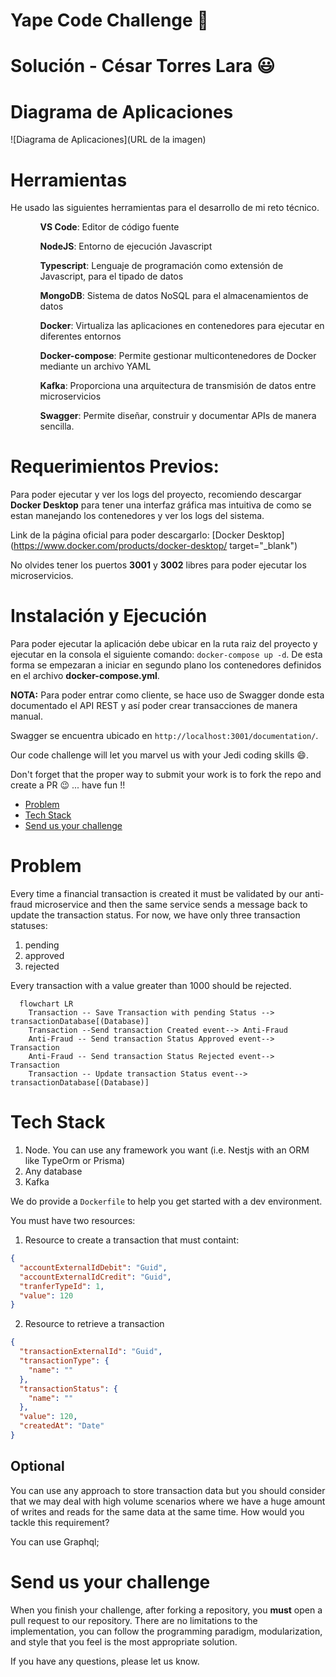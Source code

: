 # Yape Code Challenge :rocket:

# Solución - César Torres Lara :smiley:

# Diagrama de Aplicaciones

![Diagrama de Aplicaciones](URL de la imagen)

# Herramientas

He usado las siguientes herramientas para el desarrollo de mi reto técnico.

<ol>
  <ul><strong>VS Code</strong>: Editor de código fuente</ul>
  <ul><strong>NodeJS</strong>: Entorno de ejecución Javascript</ul>
  <ul><strong>Typescript</strong>: Lenguaje de programación como extensión de Javascript, para el tipado de datos</ul>
  <ul><strong>MongoDB</strong>: Sistema de datos NoSQL para el almacenamientos de datos</ul>
  <ul><strong>Docker</strong>: Virtualiza las aplicaciones en contenedores para ejecutar en diferentes entornos</ul>
  <ul><strong>Docker-compose</strong>: Permite gestionar multicontenedores de Docker mediante un archivo YAML</ul>
  <ul><strong>Kafka</strong>: Proporciona una arquitectura de transmisión de datos entre microservicios</ul>
  <ul><strong>Swagger</strong>: Permite diseñar, construir y documentar APIs de manera sencilla.</ul>   
</ol>


# Requerimientos Previos:

Para poder ejecutar y ver los logs del proyecto, recomiendo descargar **Docker Desktop** para tener una interfaz gráfica mas intuitiva de como se estan manejando los contenedores y ver los logs del sistema.

Link de la página oficial para poder descargarlo: [Docker Desktop](https://www.docker.com/products/docker-desktop/ target="_blank")

No olvides tener los puertos **3001** y **3002** libres para poder ejecutar los microservicios.

# Instalación y Ejecución

Para poder ejecutar la aplicación debe ubicar en la ruta raiz del proyecto y ejecutar en la consola el siguiente comando: `docker-compose up -d`. De esta forma se empezaran a iniciar en segundo plano los contenedores definidos en el archivo **docker-compose.yml**.

**NOTA:** Para poder entrar como cliente, se hace uso de Swagger donde esta documentado el API REST y así poder crear transacciones de manera manual.

Swagger se encuentra ubicado en `http://localhost:3001/documentation/`.








Our code challenge will let you marvel us with your Jedi coding skills :smile:. 

Don't forget that the proper way to submit your work is to fork the repo and create a PR :wink: ... have fun !!

- [Problem](#problem)
- [Tech Stack](#tech_stack)
- [Send us your challenge](#send_us_your_challenge)

# Problem

Every time a financial transaction is created it must be validated by our anti-fraud microservice and then the same service sends a message back to update the transaction status.
For now, we have only three transaction statuses:

<ol>
  <li>pending</li>
  <li>approved</li>
  <li>rejected</li>  
</ol>

Every transaction with a value greater than 1000 should be rejected.

```mermaid
  flowchart LR
    Transaction -- Save Transaction with pending Status --> transactionDatabase[(Database)]
    Transaction --Send transaction Created event--> Anti-Fraud
    Anti-Fraud -- Send transaction Status Approved event--> Transaction
    Anti-Fraud -- Send transaction Status Rejected event--> Transaction
    Transaction -- Update transaction Status event--> transactionDatabase[(Database)]
```

# Tech Stack

<ol>
  <li>Node. You can use any framework you want (i.e. Nestjs with an ORM like TypeOrm or Prisma) </li>
  <li>Any database</li>
  <li>Kafka</li>    
</ol>

We do provide a `Dockerfile` to help you get started with a dev environment.

You must have two resources:

1. Resource to create a transaction that must containt:

```json
{
  "accountExternalIdDebit": "Guid",
  "accountExternalIdCredit": "Guid",
  "tranferTypeId": 1,
  "value": 120
}
```

2. Resource to retrieve a transaction

```json
{
  "transactionExternalId": "Guid",
  "transactionType": {
    "name": ""
  },
  "transactionStatus": {
    "name": ""
  },
  "value": 120,
  "createdAt": "Date"
}
```

## Optional

You can use any approach to store transaction data but you should consider that we may deal with high volume scenarios where we have a huge amount of writes and reads for the same data at the same time. How would you tackle this requirement?

You can use Graphql;

# Send us your challenge

When you finish your challenge, after forking a repository, you **must** open a pull request to our repository. There are no limitations to the implementation, you can follow the programming paradigm, modularization, and style that you feel is the most appropriate solution.

If you have any questions, please let us know.
